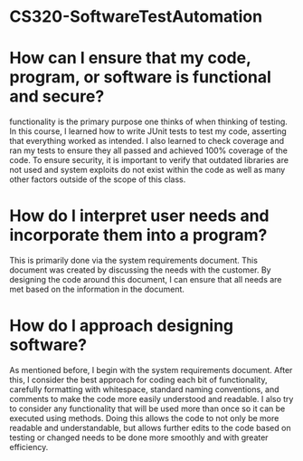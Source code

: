 # CS320-SoftwareTestAutomation

# How can I ensure that my code, program, or software is functional and secure?
functionality is the primary purpose one thinks of when thinking of testing. In this course, I learned how to write JUnit tests to test my code, asserting that everything worked as intended. I also learned to check coverage and ran my tests to ensure they all passed and achieved 100% coverage of the code. To ensure security, it is important to verify that outdated libraries are not used and system exploits do not exist within the code as well as many other factors outside of the scope of this class.

# How do I interpret user needs and incorporate them into a program?
This is primarily done via the system requirements document. This document was created by discussing the needs with the customer. By designing the code around this document, I can ensure that all needs are met based on the information in the document.

# How do I approach designing software?
As mentioned before, I begin with the system requirements document. After this, I consider the best approach for coding each bit of functionality, carefully formatting with whitespace, standard naming conventions, and comments to make the code more easily understood and readable. I also try to consider any functionality that will be used more than once so it can be executed using methods. Doing this allows the code to not only be more readable and understandable, but allows further edits to the code based on testing or changed needs to be done more smoothly and with greater efficiency.
